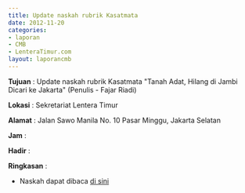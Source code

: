 ```yaml
---
title: Update naskah rubrik Kasatmata
date: 2012-11-20
categories:
- laporan
- CMB
- LenteraTimur.com
layout: laporancmb
---
```


**Tujuan** : Update naskah rubrik Kasatmata "Tanah Adat, Hilang di Jambi Dicari ke Jakarta" (Penulis - Fajar Riadi)

**Lokasi** : Sekretariat Lentera Timur 

**Alamat** : Jalan Sawo Manila No. 10 Pasar Minggu, Jakarta Selatan

**Jam** : 

**Hadir** :  


**Ringkasan** : 
* Naskah dapat dibaca [di sini](http://www.lenteratimur.com/2012/11/tanah-adat-hilang-di-jambi-dicari-ke-jakarta/)

